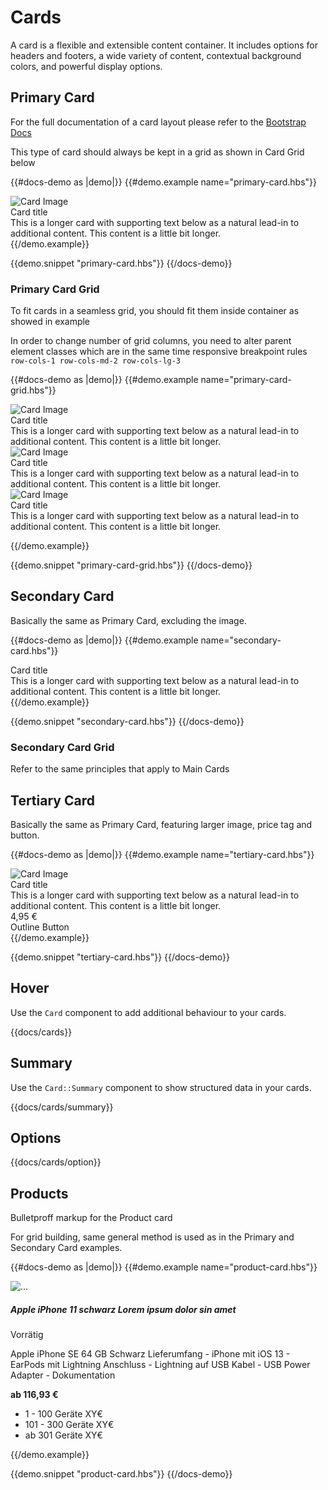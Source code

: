 # Cards

A card is a flexible and extensible content container. It includes options for headers and footers, a wide variety of content,
contextual background colors, and powerful display options.

## Primary Card

For the full documentation of a card layout please refer to the [Bootstrap Docs](https://getbootstrap.com/docs/4.5/components/card/)

This type of card should always be kept in a grid as shown in Card Grid below

{{#docs-demo as |demo|}}
  {{#demo.example name="primary-card.hbs"}}
  <div class="col mb-4">
    <div class="card card-primary card-hover">
      <div class="card-body">
        <div class="card-image">
          <img src="https://dummyimage.com/48x48/7c7c7c/ffffff.png" alt="Card Image">
        </div>
        <div class="card-title">Card title</div>
        <div class="card-text">This is a longer card with supporting text below as a natural lead-in to additional content. This content is a little bit longer.</div>
      </div>
    </div>
  </div>
  {{/demo.example}}

  {{demo.snippet "primary-card.hbs"}}
{{/docs-demo}}

### Primary Card Grid

To fit cards in a seamless grid, you should fit them inside container as showed in example

In order to change number of grid columns, you need to alter parent element classes which are in the same time responsive breakpoint rules <code>row-cols-1 row-cols-md-2 row-cols-lg-3</code>


{{#docs-demo as |demo|}}
  {{#demo.example name="primary-card-grid.hbs"}}
  <div class="row row-cols-1 row-cols-md-2 row-cols-lg-3">
    <div class="col mb-4">
      <div class="card card-primary card-hover">
        <div class="card-body">
          <div class="card-image">
            <img src="https://dummyimage.com/48x48/7c7c7c/ffffff.png" alt="Card Image">
          </div>
          <div class="card-title">Card title</div>
          <div class="card-text">This is a longer card with supporting text below as a natural lead-in to additional content. This content is a little bit longer.</div>                
        </div>
      </div>
    </div>
    <div class="col mb-4">
      <div class="card card-primary card-hover">
        <div class="card-body">
          <div class="card-image">
            <img src="https://dummyimage.com/48x48/7c7c7c/ffffff.png" alt="Card Image">
          </div>
          <div class="card-title">Card title</div>
          <div class="card-text">This is a longer card with supporting text below as a natural lead-in to additional content. This content is a little bit longer.</div>                
        </div>
      </div>
    </div>
    <div class="col mb-4">
      <div class="card card-primary card-hover">
        <div class="card-body">
          <div class="card-image">
            <img src="https://dummyimage.com/48x48/7c7c7c/ffffff.png" alt="Card Image">
          </div>
          <div class="card-title">Card title</div>
          <div class="card-text">This is a longer card with supporting text below as a natural lead-in to additional content. This content is a little bit longer.</div>                
        </div>
      </div>
    </div>    
  </div>
  
  {{/demo.example}}

  {{demo.snippet "primary-card-grid.hbs"}}
{{/docs-demo}}

## Secondary Card

Basically the same as Primary Card, excluding the image. 

{{#docs-demo as |demo|}}
  {{#demo.example name="secondary-card.hbs"}}
  <div class="col mb-4">
    <div class="card card-secondary card-hover">
      <div class="card-body">
        <div class="card-title">Card title</div>
        <div class="card-text">This is a longer card with supporting text below as a natural lead-in to additional content. This content is a little bit longer.</div>
      </div>
    </div>
  </div>
  {{/demo.example}}

  {{demo.snippet "secondary-card.hbs"}}
{{/docs-demo}}

### Secondary Card Grid

Refer to the same principles that apply to Main Cards

## Tertiary Card

Basically the same as Primary Card, featuring larger image, price tag and button. 

{{#docs-demo as |demo|}}
  {{#demo.example name="tertiary-card.hbs"}}
  <div class="col mb-4">
    <div class="card card-tertiary card-hover">
      <div class="card-body">
        <div class="card-image">
          <img src="https://dummyimage.com/120x120/7c7c7c/ffffff.png" alt="Card Image">
        </div>
        <div class="card-title">Card title</div>
        <div class="card-text">This is a longer card with supporting text below as a natural lead-in to additional content. This content is a little bit longer.</div>
        <div class="price">4,95 €</div>
        <BsButton @type="outline">
          Outline Button
        </BsButton>
      </div>
    </div>
  </div>
  {{/demo.example}}

  {{demo.snippet "tertiary-card.hbs"}}
{{/docs-demo}}

## Hover

Use the `Card` component to add additional behaviour to your cards.

{{docs/cards}}

## Summary

Use the `Card::Summary` component to show structured data in your cards.

{{docs/cards/summary}}

## Options

{{docs/cards/option}}

## Products

Bulletproff markup for the Product card

For grid building, same general method is used as in the Primary and Secondary Card examples.

{{#docs-demo as |demo|}}
  {{#demo.example name="product-card.hbs"}}
  <div class="card card-product card-hover">
    <div class="card-body">
      <div class="row">
        <!-- Card Product Image -->
        <div class="card-product-image col-lg-5 col-md-5 col-sm-12 mb-lg-0 mb-md-0 mb-sm-4">
          <img class="img-fluid" src="https://www.telekom.de/resources/images/480464/apple-iphone-11-gruen-vorne.png" alt="...">
        </div>
        <!-- Card Product Body-->
        <div class="card-product-body col-lg-7 col-md-7 col-sm-12">
          <!-- Title -->
          <h5 class="card-title">Apple iPhone 11 schwarz Lorem ipsum dolor sin amet</h5>
          <!-- Availability -->
          <div class="card-availability">
            <i class="ebf ebf-check-mark-circle-full text-success"></i>
            <p>Vorrätig</p>
          </div>
          <!-- Descripion -->
          <p class="card-text">Apple iPhone SE 64 GB Schwarz Lieferumfang - iPhone mit iOS 13 - EarPods mit Lightning Anschluss - Lightning auf USB Kabel - USB Power Adapter - Dokumentation</p>
          <!-- Price -->
          <div class="card-price">
            <strong class="price">ab 116,93 €</strong>
            <i class="ebf ebf-info popover-trigger">
            </i>
          </div>
        </div>
      </div>
    </div>
  </div>
  <BsPopover @title="Mengenabhängige Preisstaffel:" @triggerElement=".popover-trigger" @triggerEvents="hover">
    <ul class="list-square-popover">
      <li>1 - 100 Geräte XY€</li>
      <li>101 - 300 Geräte XY€</li>
      <li>ab 301 Geräte XY€ </li>
    </ul>
  </BsPopover>
  {{/demo.example}}

  {{demo.snippet "product-card.hbs"}}
{{/docs-demo}}
